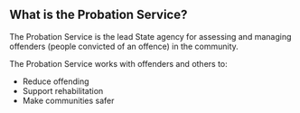 ##  What is the Probation Service?

The Probation Service is the lead State agency for assessing and managing
offenders (people convicted of an offence) in the community.

The Probation Service works with offenders and others to:

  * Reduce offending 
  * Support rehabilitation 
  * Make communities safer 
